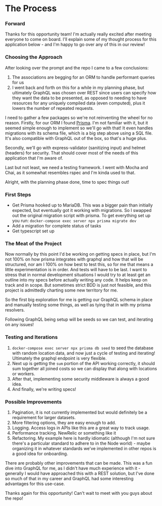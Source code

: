 # The Process

### Forward
Thanks for this opportunity team! I'm actually really excited after meeting everyone to come on board. I'll explain some of my thought process for this application below - and I'm happy to go over any of this in our review!

### Choosing the Approach
After looking over the prompt and the repo I came to a few conclusions:
1. The associations are begging for an ORM to handle performant queries for us
2. I went back and forth on this for a while in my planning phase, but ultimately GraphQL was chosen over REST since users can specify how they want the data to be presented, as opposed to needing to have resources for any uniquely compiled data (even computed), plus it lowers the number of repeated requests.

I need to gather a few packages so we're not reinventing the wheel for no reason. Firstly, for our ORM I found [Prisma](https://www.prisma.io/orm). I'm not familiar with it, but it seemed simple enough to implement so we'll go with that! It even handles migrations with its schema file, which is a big step above using a SQL file. It's also compatible with GraphQL out of the box, so that's a huge plus.

Secondly, we'll go with express-validator (sanitizing input) and helmet (headers) for security. That should cover most of the needs of this application that I'm aware of.

Last but not least, we need a testing framework. I went with Mocha and Chai, as it somewhat resembles rspec and I'm kinda used to that.

Alright, with the planning phase done, time to spec things out!

### First Steps
- Get Prisma hooked up to MariaDB. This was a bigger pain than initially expected, but eventually got it working with migrations. So I swapped out the original migration script with prisma. To get everything set up you run: `docker-compose exec server npx prisma migrate dev`
- Add a migration for complete status of tasks
- Get typescript set up

### The Meat of the Project
Now normally by this point I'd be working on getting specs in place, but I'm not 100% on how prisma integrates with graphql and how that will be structured, nor am I 100% on how best to test this, so for me that means a little experimentation is in order. And tests will have to be last. I want to stress that in normal development situations I would try to at least get an outline into my specs before actually writing any code. It helps keep on track and in scope. But sometimes strict BDD is just not feasible, and this project is admittedly charting some new territory for me.

So the first big exploration for me is getting our GraphQL schema in place and manually testing some things, as well as tying that in with my prisma resolvers.

Following GraphQL being setup will be seeds so we can test, and iterating on any issues!

### Testing and Iterations
1. `docker-compose exec server npx prisma db seed` to seed the database with random location data, and now just a cycle of testing and iterating! Ultimately the graphql endpoint is very flexible.
2. Next up is getting the `sum` portion of the API working correctly, it should sum together all joined costs so we can display that along with locations or workers.
3. After that, implementing some security middleware is always a good idea.
4. And finally, we're writing specs!

### Possible Improvements
1. Pagination, it is not currently implemented but would definitely be a requirement for larger datasets.
2. More filtering options, they are easy enough to add.
3. Logging. Access logs in APIs like this are a great way to track usage.
4. Performance tracking. NewRelic or something like it
5. Refactoring. My example here is hardly idiomatic (although I'm not sure there's a particular standard to adhere to in the Node world) - maybe organizing it in whatever standards we've implemented in other repos is a good idea for onboarding.

There are probably other improvements that can be made. This was a fun dive into GraphQL for me, as I didn't have much experience with it - generally I would have approached this with a REST solution, but I've done so much of that in my career and GraphQL had some interesting advantages for this use-case.

Thanks again for this opportunity! Can't wait to meet with you guys about the repo!